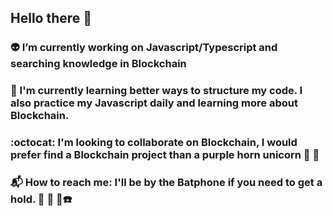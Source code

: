 ## Hello there :milky_way:

### :alien: I’m currently working on Javascript/Typescript and searching knowledge in Blockchain
### 🧠 I'm currently learning better ways to structure my code. I also practice my Javascript daily and learning more about Blockchain.
### :octocat: I'm looking to collaborate on Blockchain, I would prefer find a Blockchain project than a purple horn unicorn :unicorn: :thinking:
### :mailbox_with_mail: How to reach me: I'll be by the Batphone if you need to get a hold. :movie_camera: :vhs: 🦇☎️

<!--
**DiegoPrestesGit/DiegoPrestesGit** is a ✨ _special_ ✨ repository because its `README.md` (this file) appears on your GitHub profile.

Here are some ideas to get you started:

- 🔭 I’m currently working on .
- 🌱 I’m currently learning ...
- 👯 I’m looking to collaborate on ...
- 🤔 I’m looking for help with ...
- 📫 How to reach me: ...
-->
